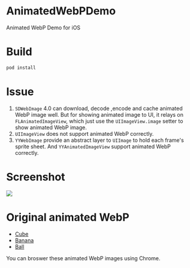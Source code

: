 # AnimatedWebPDemo
Animated WebP Demo for iOS

# Build
```bash
pod install
```

# Issue
1. `SDWebImage` 4.0 can download, decode ,encode and cache animated WebP image well. But for showing animated image to UI, it relays on `FLAnimatedImageView`, which just use the `UIImageView.image` setter to show animated WebP image.
2. `UIImageView` does not support animated WebP correctly.
3. `YYWebImage` provide an abstract layer to `UIImage` to hold each frame's sprite sheet. And `YYAnimatedImageView` support animated WebP correctly.

# Screenshot
![](https://raw.githubusercontent.com/dreampiggy/AnimatedWebPDemo/master/ScreenShot.png)

# Original animated WebP
+ [Cube](https://isparta.github.io/compare-webp/image/gif_webp/webp/1.webp)
+ [Banana](https://isparta.github.io/compare-webp/image/gif_webp/webp/2.webp)
+ [Ball](http://7xsf4p.com1.z0.glb.clouddn.com/image/0/9e/63a17a7087e6ab1a209460b54136b.webp)

You can broswer these animated WebP images using Chrome.
